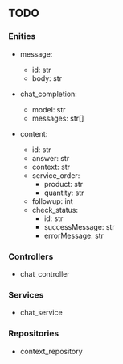 ## TODO

### Enities
- message:
  - id: str
  - body: str

- chat_completion:
  - model: str
  - messages: str[]

- content:
  - id: str
  - answer: str
  - context: str
  - service_order:
    - product: str
    - quantity: str
  - followup: int
  - check_status:
    - id: str 
    - successMessage: str 
    - errorMessage: str


### Controllers
- chat_controller

### Services
- chat_service

### Repositories
- context_repository

